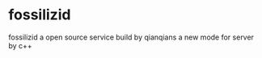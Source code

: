 fossilizid
==========

fossilizid a open source service build by qianqians
a new mode for server by c++